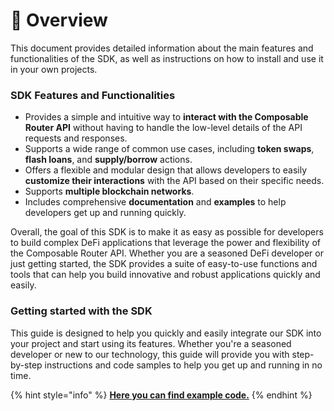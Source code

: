 # 🔮 Overview

This document provides detailed information about the main features and functionalities of the SDK, as well as instructions on how to install and use it in your own projects.

### SDK Features and Functionalities

* Provides a simple and intuitive way to **interact with the Composable Router API** without having to handle the low-level details of the API requests and responses.
* Supports a wide range of common use cases, including **token swaps**, **flash loans**, and **supply/borrow** actions.
* Offers a flexible and modular design that allows developers to easily **customize their interactions** with the API based on their specific needs.
* Supports **multiple blockchain networks**.
* Includes comprehensive **documentation** and **examples** to help developers get up and running quickly.

Overall, the goal of this SDK is to make it as easy as possible for developers to build complex DeFi applications that leverage the power and flexibility of the Composable Router API. Whether you are a seasoned DeFi developer or just getting started, the SDK provides a suite of easy-to-use functions and tools that can help you build innovative and robust applications quickly and easily.

### Getting started with the SDK

This guide is designed to help you quickly and easily integrate our SDK into your project and start using its features. Whether you're a seasoned developer or new to our technology, this guide will provide you with step-by-step instructions and code samples to help you get up and running in no time.

{% hint style="info" %}
[**Here you can find example code.**](https://github.com/dinngo/composable-router-api-sdk/blob/master/examples/uniswap-v3-swap-and-aave-v3-supply.ts)
{% endhint %}







